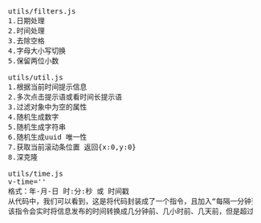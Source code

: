   <pre>
  utils/filters.js
  1.日期处理
  2.时间处理
  3.去除空格 
  4.字母大小写切换
  5.保留两位小数
  
  utils/util.js
  1.根据当前时间提示信息
  2.多次点击提示语或看时间长提示语
  3.过滤对象中为空的属性
  4.随机生成数字
  5.随机生成字符串
  6.随机生成uuid 唯一性
  7.获取当前滚动条位置 返回{x:0,y:0}
  8.深克隆

  utils/time.js
  v-time=''
  格式：年-月-日 时:分:秒 或 时间戳
  从代码中，我们可以看到，这是将代码封装成了一个指令，且加入“每隔一分钟更新一次”的功能，也就是说每分钟都会更新一下信息的发布时间距离当前时间的时间差。
  该指令会实时将信息发布的时间转换成几分钟前、几小时前、几天前，但是超过一个月的，就展示的是信息发布时的带有日期格式的日期了。
  </pre>